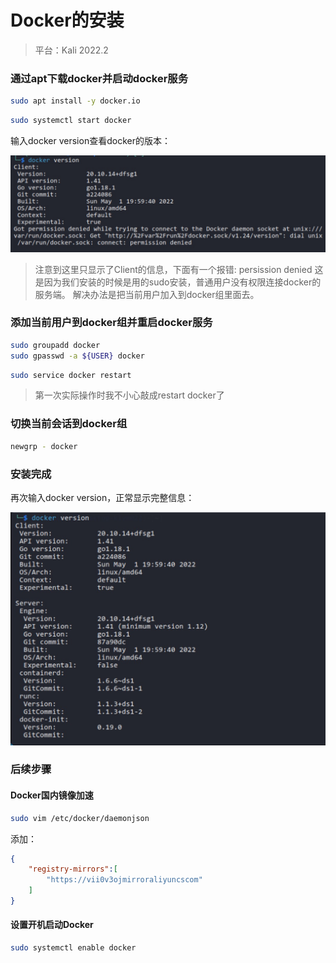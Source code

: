 # Docker的安装


> 平台：Kali 2022.2

### 通过apt下载docker并启动docker服务
``` bash
sudo apt install -y docker.io
```

``` bash
sudo systemctl start docker
```

输入docker version查看docker的版本：

![版本](/images/Docker的安装/版本.jpg)

> 注意到这里只显示了Client的信息，下面有一个报错: persission denied
这是因为我们安装的时候是用的sudo安装，普通用户没有权限连接docker的服务端。
解决办法是把当前用户加入到docker组里面去。

### 添加当前用户到docker组并重启docker服务
``` bash
sudo groupadd docker
sudo gpasswd -a ${USER} docker
```

``` bash
sudo service docker restart
```
> 第一次实际操作时我不小心敲成restart docker了 

### 切换当前会话到docker组
``` bash
newgrp - docker
```

### 安装完成
再次输入docker version，正常显示完整信息：

![安装完成](/images/Docker的安装/成功.jpg)

### 后续步骤

#### Docker国内镜像加速
``` bash
sudo vim /etc/docker/daemonjson
```
添加：
``` json
{
    "registry-mirrors":[
        "https://vii0v3ojmirroraliyuncscom"
    ]
}
```

#### 设置开机启动Docker
``` bash
sudo systemctl enable docker
```

